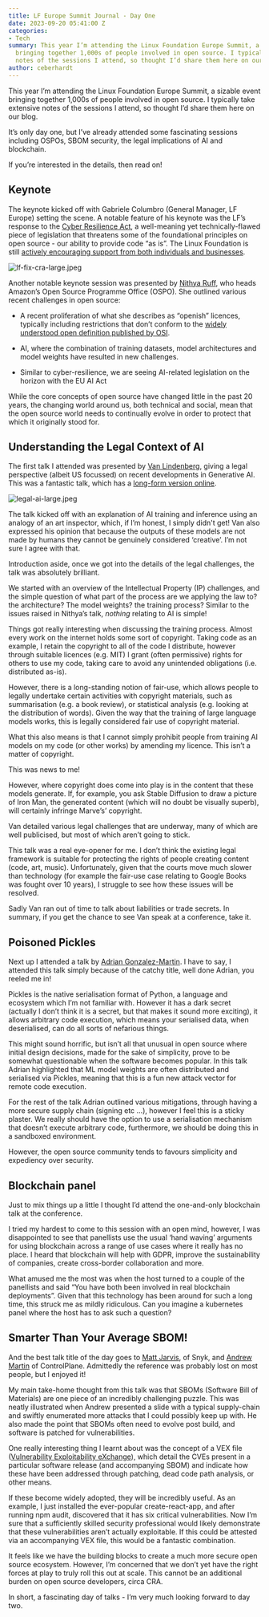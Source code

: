 ```yaml
---
title: LF Europe Summit Journal - Day One
date: 2023-09-20 05:41:00 Z
categories:
- Tech
summary: This year I’m attending the Linux Foundation Europe Summit, a sizable event
  bringing together 1,000s of people involved in open source. I typically take extensive
  notes of the sessions I attend, so thought I’d share them here on our blog.
author: ceberhardt
---
```


This year I’m attending the Linux Foundation Europe Summit, a sizable event bringing together 1,000s of people involved in open source. I typically take extensive notes of the sessions I attend, so thought I’d share them here on our blog.

It’s only day one, but I’ve already attended some fascinating sessions including OSPOs, SBOM security, the legal implications of AI and blockchain.

If you’re interested in the details, then read on!

## Keynote

The keynote kicked off with Gabriele Columbro (General Manager, LF Europe) setting the scene. A notable feature of his keynote was the LF’s response to the [Cyber Resilience Act](https://digital-strategy.ec.europa.eu/en/library/cyber-resilience-act), a well-meaning yet technically-flawed piece of legislation that threatens some of the foundational principles on open source - our ability to provide code “as is”. The Linux Foundation is still [actively encouraging support from both individuals and businesses](https://linuxfoundation.eu/cyber-resilience-act).

![lf-fix-cra-large.jpeg](/uploads/lf-fix-cra-large.jpeg)

Another notable keynote session was presented by [Nithya Ruff](https://www.linkedin.com/in/nithyaruff/), who heads Amazon’s Open Source Programme Office (OSPO). She outlined various recent challenges in open source:

* A recent proliferation of what she describes as “openish” licences, typically including restrictions that don’t conform to the [widely understood open definition published by OSI](https://opensource.org/osd/).

* AI, where the combination of training datasets, model architectures and model weights have resulted in new challenges.

* Similar to cyber-resilience, we are seeing AI-related legislation on the horizon with the EU AI Act

While the core concepts of open source have changed little in the past 20 years, the changing world around us, both technical and social, mean that the open source world needs to continually evolve in order to protect that which it originally stood for.

## Understanding the Legal Context of AI

The first talk I attended was presented by [Van Lindenberg](https://www.linkedin.com/in/vanlindberg/), giving a legal perspective (albeit US focussed) on recent developments in Generative AI. This was a fantastic talk, which has a [long-form version online](https://papers.ssrn.com/sol3/papers.cfm?abstract_id=4464001).

![legal-ai-large.jpeg](/uploads/legal-ai-large.jpeg)

The talk kicked off with an explanation of AI training and inference using an analogy of an art inspector, which, if I’m honest, I simply didn't get! Van also expressed his opinion that because the outputs of these models are not made by humans they cannot be genuinely considered ‘creative’. I’m not sure I agree with that.

Introduction aside, once we got into the details of the legal challenges, the talk was absolutely brilliant.

We started with an overview of the Intellectual Property (IP) challenges, and the simple question of what part of the process are we applying the law to? the architecture? The model weights? the training process? Similar to the issues raised in Nithya’s talk, *nothing* relating to AI is simple!

Things got really interesting when discussing the training process. Almost every work on the internet holds some sort of copyright. Taking code as an example, I retain the copyright to all of the code I distribute, however through suitable licences (e.g. MIT) I grant (often permissive) rights for others to use my code, taking care to avoid any unintended obligations (i.e. distributed as-is).

However, there is a long-standing notion of fair-use, which allows people to legally undertake certain activities with copyright materials, such as summarisation (e.g. a book review), or statistical analysis (e.g. looking at the distribution of words). Given the way that the training of large language models works, this is legally considered fair use of copyright material.

What this also means is that I cannot simply prohibit people from training AI models on my code (or other works) by amending my licence. This isn’t a matter of copyright.

This was news to me!

However, where copyright does come into play is in the content that these models generate. If, for example, you ask Stable Diffusion to draw a picture of Iron Man, the generated content (which will no doubt be visually superb), will certainly infringe Marve’s’ copyright.

Van detailed various legal challenges that are underway, many of which are well publicised, but most of which aren’t going to stick.

This talk was a real eye-opener for me. I don’t think the existing legal framework is suitable for protecting the rights of people creating content (code, art, music). Unfortunately, given that the courts move much slower than technology (for example the fair-use case relating to Google Books was fought over 10 years), I struggle to see how these issues will be resolved.

Sadly Van ran out of time to talk about liabilities or trade secrets. In summary, if you get the chance to see Van speak at a conference, take it.

## Poisoned Pickles

Next up I attended a talk by [Adrian Gonzalez-Martin](https://www.linkedin.com/in/adrian-gonzalez-martin-95a81346/?originalSubdomain=uk). I have to say, I attended this talk simply because of the catchy title, well done Adrian, you reeled me in!

Pickles is the native serialisation format of Python, a language and ecosystem which I’m not familiar with. However it has a dark secret (actually I don’t think it is a secret, but that makes it sound more exciting), it allows arbitrary code execution, which means your serialised data, when deserialised, can do all sorts of nefarious things.

This might sound horrific, but isn’t all that unusual in open source where initial design decisions, made for the sake of simplicity, prove to be somewhat questionable when the software becomes popular. In this talk Adrian highlighted that ML model weights are often distributed and serialised via Pickles, meaning that this is a fun new attack vector for remote code execution.

For the rest of the talk Adrian outlined various mitigations, through having a more secure supply chain (signing etc …), however I feel this is a sticky plaster. We really should have the option to use a serialisation mechanism that doesn’t execute arbitrary code, furthermore, we should be doing this in a sandboxed environment.

However, the open source community tends to favours simplicity and expediency over security.

## Blockchain panel

Just to mix things up a little I thought I’d attend the one-and-only blockchain talk at the conference.

I tried my hardest to come to this session with an open mind, however, I was disappointed to see that panellists use the usual ‘hand waving’ arguments for using blockchain across a range of use cases where it really has no place. I heard that blockchain will help with GDPR, improve the sustainability of companies, create cross-border collaboration and more.

What amused me the most was when the host turned to a couple of the panellists and said “You have both been involved in real blockchain deployments”. Given that this technology has been around for such a long time, this struck me as mildly ridiculous. Can you imagine a kubernetes panel where the host has to ask such a question?

## Smarter Than Your Average SBOM!

And the best talk title of the day goes to [Matt Jarvis](https://www.linkedin.com/in/mattjarvis08?originalSubdomain=uk), of Snyk, and [Andrew Martin](https://www.linkedin.com/in/andr3wmartin/) of ControlPlane. Admittedly the reference was probably lost on most people, but I enjoyed it!

My main take-home thought from this talk was that SBOMs (Software Bill of Materials) are one piece of an incredibly challenging puzzle. This was neatly illustrated when Andrew presented a slide with a typical supply-chain and swiftly enumerated more attacks that I could possibly keep up with. He also made the point that SBOMs often need to evolve post build, and software is patched for vulnerabilities.

One really interesting thing I learnt about was the concept of a VEX file ([Vulnerability Exploitability eXchange](https://cyclonedx.org/capabilities/vex/)), which detail the CVEs present in a particular software release (and accompanying SBOM) and indicate how these have been addressed through patching, dead code path analysis, or other means.

If these become widely adopted, they will be incredibly useful. As an example, I just installed the ever-popular create-react-app, and after running npm audit, discovered that it has six critical vulnerabilities. Now I’m sure that a sufficiently skilled security professional would likely demonstrate that these vulnerabilities aren’t actually exploitable. If this could be attested via an accompanying VEX file, this would be a fantastic combination.

It feels like we have the building blocks to create a much more secure open source ecosystem. However, I’m concerned that we don’t yet have the right forces at play to truly roll this out at scale. This cannot be an additional burden on open source developers, circa CRA.

In short, a fascinating day of talks - I’m very much looking forward to day two.